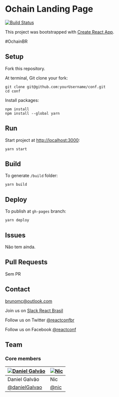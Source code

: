 # Ochain Landing Page

[![Build Status](https://travis-ci.org/react-brasil/conf.svg?branch=master)](https://travis-ci.org/react-brasil/conf)

This project was bootstrapped with [Create React App](https://github.com/facebookincubator/create-react-app).

#OchainBR


## Setup

Fork this repository.

At terminal, Git clone your fork:

```
git clone git@github.com:yourUsername/conf.git
cd conf
```

Install packages:

```
npm install
npm install --global yarn
```

## Run

Start project at [http://localhost:3000](http://localhost:3000):

```
yarn start
```

## Build

To generate `/build` folder:

```
yarn build
```

## Deploy

To publish at `gh-pages` branch:

```
yarn deploy
```

## Issues

Não tem ainda.
## Pull Requests

Sem PR

## Contact

<brunomc@outlook.com>

Join us on [Slack React Brasil](http://react-brasil-slack.herokuapp.com/)

Follow us on Twitter [@reactconfbr](http://twitter.com/reactconfbr)

Follow us on Facebook [@reactconf](https://www.facebook.com/reactconf/)

## Team

### Core members

[![Daniel Galvão](https://avatars2.githubusercontent.com/u/5161645?s=64)](https://github.com/danielGalvao) | [![Nic](https://avatars0.githubusercontent.com/u/66042?s=64)](https://github.com/nic)
|---|---|
| Daniel Galvão | Nic |
| [@danielGalvao](https://github.com/danielGalvao) | [@nic](https://github.com/nic) |
